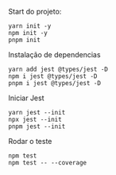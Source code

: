 Start do projeto:

    yarn init -y
    npm init -y
    pnpm init

Instalação de dependencias

    yarn add jest @types/jest -D
    npm i jest @types/jest -D
    pnpm i jest @types/jest -D

Iniciar Jest

    yarn jest --init
    npx jest --init
    pnpm jest --init

Rodar o teste

    npm test
    npm test -- --coverage
